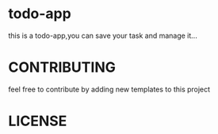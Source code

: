 # todo-app
this is a todo-app,you can save your task and manage  it...


# CONTRIBUTING

 feel free to contribute by adding new templates to this project




# LICENSE
